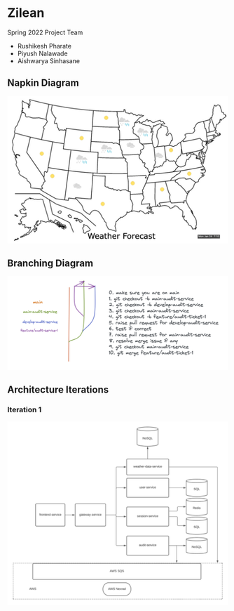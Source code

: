 # Zilean
Spring 2022 Project Team

- Rushikesh Pharate
- Piyush Nalawade
- Aishwarya Sinhasane


## Napkin Diagram  

![Napkin](https://github.com/airavata-courses/Zilean/blob/main/images/napkin.png)

## Branching Diagram  

![Napkin](https://github.com/airavata-courses/Zilean/blob/main/images/branching.png)

## Architecture Iterations
### Iteration 1

![Architecture](https://github.com/airavata-courses/Zilean/blob/main/images/architecture_1.png)




